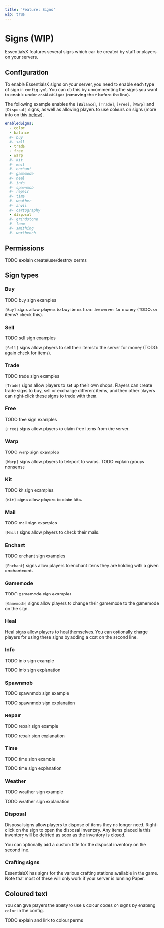 ```yaml
---
title: 'Feature: Signs'
wip: true
---
```


# Signs (WIP)

EssentialsX features several signs which can be created by staff or players on your servers.

## Configuration

To enable EssentialsX signs on your server, you need to enable each type of sign in `config.yml`. You can do this by uncommenting the signs you want to enable under `enabledSigns` (removing the `#` before the line).

The following example enables the `[Balance]`, `[Trade]`, `[Free]`, `[Warp]` and `[Disposal]` signs, as well as allowing players to use colours on signs (more info on this [below](#coloured-text)).

```yaml
enabledSigns:
  - color
  - balance
  #- buy
  #- sell
  - trade
  - free
  - warp
  #- kit
  #- mail
  #- enchant
  #- gamemode
  #- heal
  #- info
  #- spawnmob
  #- repair
  #- time
  #- weather
  #- anvil
  #- cartography
  - disposal
  #- grindstone
  #- loom
  #- smithing
  #- workbench
```

## Permissions

TODO explain create/use/destroy perms

## Sign types

### Buy

TODO buy sign examples

`[Buy]` signs allow players to buy items from the server for money (TODO: or items? check this).

### Sell

TODO sell sign examples

`[Sell]` signs allow players to sell their items to the server for money (TODO: again check for items).

### Trade

TODO trade sign examples

`[Trade]` signs allow players to set up their own shops. Players can create trade signs to buy, sell or exchange different items, and then other players can right-click these signs to trade with them.

### Free

TODO free sign examples

`[Free]` signs allow players to claim free items from the server.

### Warp

TODO warp sign examples

`[Warp]` signs allow players to teleport to warps. TODO explain groups nonsense

### Kit

TODO kit sign examples

`[Kit]` signs allow players to claim kits.

### Mail

TODO mail sign examples

`[Mail]` signs allow players to check their mails.

### Enchant

TODO enchant sign examples

`[Enchant]` signs allow players to enchant items they are holding with a given enchantment.

### Gamemode

TODO gamemode sign examples

`[Gamemode]` signs allow players to change their gamemode to the gamemode on the sign.

### Heal

<KitCard>

<KitLevel>

<DocsSign line1="[Heal]" line2="[Cost]"></DocsSign>

<DocsSign :line1="{ text: '[Heal]', highlight: 'valid' }"></DocsSign>

<DocsSign :line1="{ text: '[Heal]', highlight: 'valid' }" line2="$1200"></DocsSign>

</KitLevel>

</KitCard>

Heal signs allow players to heal themselves. You can optionally charge players for using these signs by adding a cost on the second line.

### Info

TODO info sign example

TODO info sign explanation

### Spawnmob

TODO spawnmob sign example

TODO spawnmob sign explanation

### Repair

TODO repair sign example

TODO repair sign explanation

### Time

TODO time sign example

TODO time sign explanation

### Weather

TODO weather sign example

TODO weather sign explanation

### Disposal

<KitCard>

<KitLevel>

<DocsSign :line1="{ text: '[Disposal]', highlight: 'valid' }"></DocsSign>

<DocsSign :line1="{ text: '[Disposal]', highlight: 'valid' }" line2="Rubbish Bin"></DocsSign>

</KitLevel>

</KitCard>

Disposal signs allow players to dispose of items they no longer need. Right-click on the sign to open the disposal inventory. Any items placed in this inventory will be deleted as soon as the inventory is closed.

You can optionally add a custom title for the disposal inventory on the second line.

### Crafting signs

EssentialsX has signs for the various crafting stations available in the game. Note that most of these will only work if your server is running Paper.

<KitCard>

<div class="grid grid-cols-1 md:grid-cols-2 xl:grid-cols-3 grid-flow-row gap-4 justify-items-center">

<DocsSign :line1="{ text: '[Anvil]', highlight: 'valid' }"></DocsSign>

<DocsSign :line1="{ text: '[Cartography]', highlight: 'valid' }"></DocsSign>

<DocsSign :line1="{ text: '[Grindstone]', highlight: 'valid' }"></DocsSign>

<DocsSign :line1="{ text: '[Loom]', highlight: 'valid' }"></DocsSign>

<DocsSign :line1="{ text: '[Smithing]', highlight: 'valid' }"></DocsSign>

<DocsSign :line1="{ text: '[Workbench]', highlight: 'valid' }"></DocsSign>

</div>

</KitCard>

## Coloured text

You can give players the ability to use `&` colour codes on signs by enabling `color` in the config.

TODO explain and link to colour perms

